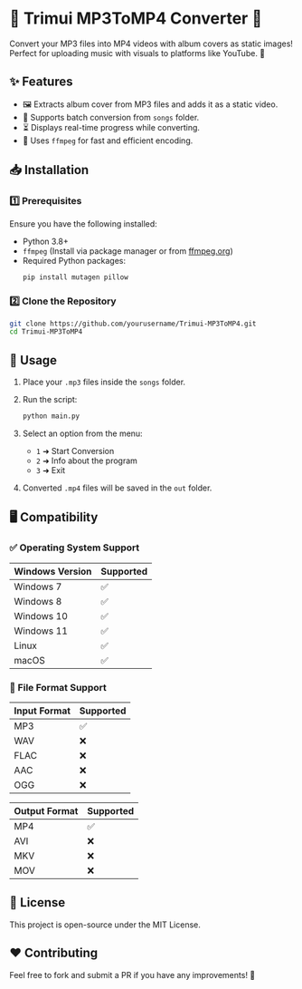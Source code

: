 # 🎵 Trimui MP3ToMP4 Converter 🎥

Convert your MP3 files into MP4 videos with album covers as static images! Perfect for uploading music with visuals to platforms like YouTube. 🚀

## ✨ Features
- 🖼️ Extracts album cover from MP3 files and adds it as a static video.
- 🎵 Supports batch conversion from `songs` folder.
- ⏳ Displays real-time progress while converting.
- 💨 Uses `ffmpeg` for fast and efficient encoding.

## 📥 Installation

### 1️⃣ Prerequisites
Ensure you have the following installed:
- Python 3.8+
- `ffmpeg` (Install via package manager or from [ffmpeg.org](https://ffmpeg.org/))
- Required Python packages:
  ```sh
  pip install mutagen pillow
  ```

### 2️⃣ Clone the Repository
```sh
git clone https://github.com/yourusername/Trimui-MP3ToMP4.git
cd Trimui-MP3ToMP4
```

## 🚀 Usage

1. Place your `.mp3` files inside the `songs` folder.
2. Run the script:
   ```sh
   python main.py
   ```
3. Select an option from the menu:
   - `1` ➜ Start Conversion
   - `2` ➜ Info about the program
   - `3` ➜ Exit

4. Converted `.mp4` files will be saved in the `out` folder.

## 🖥️ Compatibility
### ✅ Operating System Support
| Windows Version | Supported |
|---------------|------------|
| Windows 7     | ✅         |
| Windows 8     | ✅         |
| Windows 10    | ✅         |
| Windows 11    | ✅         |
| Linux        | ✅         |
| macOS        | ✅         |

### 📂 File Format Support
| Input Format | Supported |
|-------------|------------|
| MP3         | ✅         |
| WAV         | ❌         |
| FLAC        | ❌         |
| AAC         | ❌         |
| OGG         | ❌         |

| Output Format | Supported |
|--------------|------------|
| MP4         | ✅         |
| AVI         | ❌         |
| MKV         | ❌         |
| MOV         | ❌         |

## 📜 License
This project is open-source under the MIT License.

## ❤️ Contributing
Feel free to fork and submit a PR if you have any improvements! 🚀

